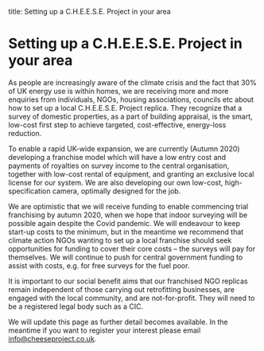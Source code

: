 title: Setting up a C.H.E.E.S.E. Project in your area

# Setting up a C.H.E.E.S.E. Project in your area

<!--
We regularly receive enquiries from groups in other parts of the country about
how to setup a C.H.E.E.S.E Project in their area. We want to be able to respond
to this accelerating demand and are working on the prototype of our next
generation low-cost thermal camera and ideas and partnerships for expansion. We
are currently looking at different business models that would work and how to
link them together to create a network of expertise and data collection. We
will keep this page updated as things develop.

It is our aim to secure central government funding to support national roll
out, setting up replicas wherever C.H.E.E.S.E is invited. However, we recommend
that each organisation wanting to set up a C.H.E.E.S.E Project in their area
seeks their own funding to cover the costs of set up.
-->

As people are increasingly aware of the climate crisis and the fact that 30% of
UK energy use is within homes, we are receiving more and more enquiries from
individuals, NGOs, housing associations, councils etc about how to set up a
local C.H.E.E.S.E. Project replica. They recognize that a survey of domestic
properties, as a part of building appraisal, is the smart, low-cost first step
to achieve targeted, cost-effective, energy-loss reduction.

To enable a rapid UK-wide expansion, we are currently (Autumn 2020) developing
a franchise model which will have a low entry cost and payments of royalties on
survey income to the central organisation, together with low-cost rental of
equipment, and granting an exclusive local license for our system. We are also
developing our own low-cost, high-specification camera, optimally designed for
the job.

We are optimistic that we will receive funding to enable commencing trial
franchising by autumn 2020, when we hope that indoor surveying will be possible
again despite the Covid pandemic. We will endeavour to keep start-up costs to
the minimum, but in the meantime we recommend that climate action NGOs wanting
to set up a local franchise should seek opportunities for funding to cover
their core costs – the surveys will pay for themselves. We will continue to
push for central government funding to assist with costs, e.g. for free surveys
for the fuel poor.

It is important to our social benefit aims that our franchised NGO replicas
remain independent of those carrying out retrofitting businesses, are engaged
with the local community, and are not-for-profit. They will need to be a
registered legal body such as a CIC.

We will update this page as further detail becomes available. In the meantime
if you want to register your interest please email
[info@cheeseproject.co.uk](mailto:info@cheeseproject.co.uk).

